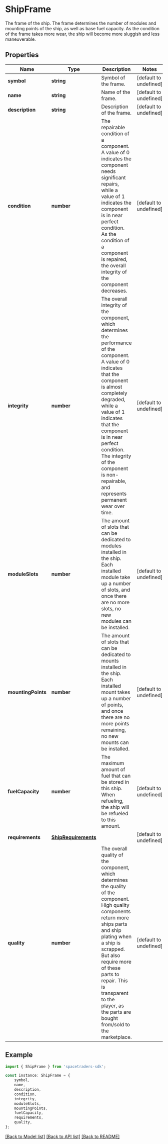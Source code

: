 # ShipFrame

The frame of the ship. The frame determines the number of modules and mounting points of the ship, as well as base fuel capacity. As the condition of the frame takes more wear, the ship will become more sluggish and less maneuverable.

## Properties

Name | Type | Description | Notes
------------ | ------------- | ------------- | -------------
**symbol** | **string** | Symbol of the frame. | [default to undefined]
**name** | **string** | Name of the frame. | [default to undefined]
**description** | **string** | Description of the frame. | [default to undefined]
**condition** | **number** | The repairable condition of a component. A value of 0 indicates the component needs significant repairs, while a value of 1 indicates the component is in near perfect condition. As the condition of a component is repaired, the overall integrity of the component decreases. | [default to undefined]
**integrity** | **number** | The overall integrity of the component, which determines the performance of the component. A value of 0 indicates that the component is almost completely degraded, while a value of 1 indicates that the component is in near perfect condition. The integrity of the component is non-repairable, and represents permanent wear over time. | [default to undefined]
**moduleSlots** | **number** | The amount of slots that can be dedicated to modules installed in the ship. Each installed module take up a number of slots, and once there are no more slots, no new modules can be installed. | [default to undefined]
**mountingPoints** | **number** | The amount of slots that can be dedicated to mounts installed in the ship. Each installed mount takes up a number of points, and once there are no more points remaining, no new mounts can be installed. | [default to undefined]
**fuelCapacity** | **number** | The maximum amount of fuel that can be stored in this ship. When refueling, the ship will be refueled to this amount. | [default to undefined]
**requirements** | [**ShipRequirements**](ShipRequirements.md) |  | [default to undefined]
**quality** | **number** | The overall quality of the component, which determines the quality of the component. High quality components return more ships parts and ship plating when a ship is scrapped. But also require more of these parts to repair. This is transparent to the player, as the parts are bought from/sold to the marketplace. | [default to undefined]

## Example

```typescript
import { ShipFrame } from 'spacetraders-sdk';

const instance: ShipFrame = {
    symbol,
    name,
    description,
    condition,
    integrity,
    moduleSlots,
    mountingPoints,
    fuelCapacity,
    requirements,
    quality,
};
```

[[Back to Model list]](../README.md#documentation-for-models) [[Back to API list]](../README.md#documentation-for-api-endpoints) [[Back to README]](../README.md)
